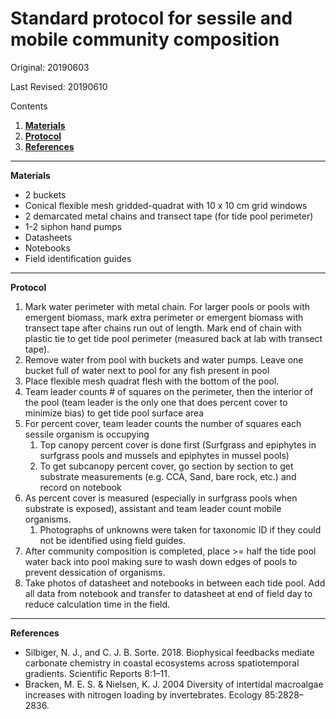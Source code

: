 # Standard protocol for sessile and mobile community composition
Original: 20190603

Last Revised: 20190610

Contents
1. [**Materials**](#Materials)  
1. [**Protocol**](#Protocol)
1. [**References**](#References)
 
***
<a name="Materials"></a> **Materials**

  *  2 buckets
  *  Conical flexible mesh gridded-quadrat with 10 x 10 cm grid windows
  *  2 demarcated metal chains and transect tape (for tide pool perimeter)
  *  1-2 siphon hand pumps
  *  Datasheets
  *  Notebooks
  *  Field identification guides
  
***
<a name="Protocol"></a> **Protocol**

  1. Mark water perimeter with metal chain. For larger pools or pools with emergent biomass, mark extra perimeter or emergent biomass with transect tape after chains run out of length. Mark end of chain with plastic tie to get tide pool perimeter (measured back at lab with transect tape).
  1. Remove water from pool with buckets and water pumps. Leave one bucket full of water next to pool for any fish present in pool
  1. Place flexible mesh quadrat flesh with the bottom of the pool.
  1. Team leader counts # of squares on the perimeter, then the interior of the pool (team leader is the only one that does percent cover to minimize bias) to get tide pool surface area
  1. For percent cover, team leader counts the number of squares each sessile organism is occupying
    	1. Top canopy percent cover is done first (Surfgrass and epiphytes in surfgrass pools and mussels and epiphytes in mussel pools)
    	1. To get subcanopy percent cover, go section by section to get substrate measurements (e.g. CCA, Sand, bare rock, etc.) and record on notebook
  1. As percent cover is measured (especially in surfgrass pools when substrate is exposed), assistant and team leader count mobile organisms. 
		1. Photographs of unknowns were taken for taxonomic ID if they could not be identified using field guides.
  1. After community composition is completed, place >= half the tide pool water back into pool making sure to wash down edges of pools to prevent dessication of organisms. 
  1. Take photos of datasheet and notebooks in between each tide pool. Add all data from notebook and transfer to datasheet at end of field day to reduce calculation time in the field. 
  
***
<a name="References"></a> **References**

 *  Silbiger, N. J., and C. J. B. Sorte. 2018. Biophysical feedbacks mediate carbonate chemistry in coastal ecosystems across spatiotemporal gradients. Scientific Reports 8:1–11.
 * Bracken, M. E. S. & Nielsen, K. J. 2004 Diversity of intertidal macroalgae increases with nitrogen loading by invertebrates. Ecology 85:2828–2836.
 